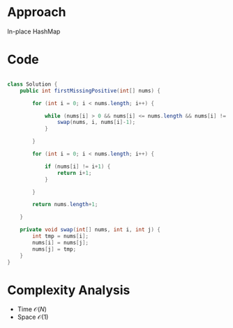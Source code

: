 # Approach

In-place HashMap

# Code

```java

class Solution {
    public int firstMissingPositive(int[] nums) {

        for (int i = 0; i < nums.length; i++) {

            while (nums[i] > 0 && nums[i] <= nums.length && nums[i] != nums[nums[i]-1]) {
                swap(nums, i, nums[i]-1);
            }

        }

        for (int i = 0; i < nums.length; i++) {

            if (nums[i] != i+1) {
                return i+1;
            }

        }

        return nums.length+1;

    }

    private void swap(int[] nums, int i, int j) {
        int tmp = nums[i];
        nums[i] = nums[j];
        nums[j] = tmp;
    }
}

```

# Complexity Analysis
- Time $\mathcal{O}(N)$
- Space $\mathcal{O}(1)$